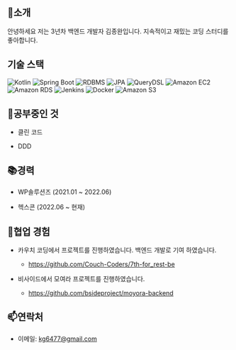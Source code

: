 ## 👋소개

안녕하세요 저는 3년차 백엔드 개발자 김종완입니다. 지속적이고 재밌는 코딩 스터디를 좋아합니다.

## 기술 스택

![Kotlin](https://img.shields.io/badge/Kotlin-0095D5?style=flat-square&logo=kotlin&logoColor=white)
![Spring Boot](https://img.shields.io/badge/Spring%20Boot-6DB33F?style=flat-square&logo=spring&logoColor=white)
![RDBMS](https://img.shields.io/badge/RDBMS-003545?style=flat-square&logo=postgresql&logoColor=white)
![JPA](https://img.shields.io/badge/JPA-663399?style=flat-square&logo=hibernate&logoColor=white)
![QueryDSL](https://img.shields.io/badge/QueryDSL-0769AD?style=flat-square&logo=&logoColor=white)
![Amazon EC2](https://img.shields.io/badge/Amazon%20EC2-232F3E?style=flat-square&logo=amazon-aws&logoColor=white)
![Amazon RDS](https://img.shields.io/badge/Amazon%20RDS-232F3E?style=flat-square&logo=amazon-aws&logoColor=white)
![Jenkins](https://img.shields.io/badge/Jenkins-D24939?style=flat-square&logo=jenkins&logoColor=white)
![Docker](https://img.shields.io/badge/Docker-2496ED?style=flat-square&logo=docker&logoColor=white)
![Amazon S3](https://img.shields.io/badge/Amazon%20S3-569A31?style=flat-square&logo=amazon-s3&logoColor=white)

## 🌱공부중인 것

- 클린 코드

- DDD

## 📚경력

- WP솔루션즈 (2021.01 ~ 2022.06)

- 헥스콘 (2022.06 ~ 현재)

## 💞️협업 경험

- 카우치 코딩에서 프로젝트를 진행하였습니다. 백엔드 개발로 기여 하였습니다.
  - https://github.com/Couch-Coders/7th-for_rest-be

- 비사이드에서 모여라 프로젝트를 진행하였습니다.
  - https://github.com/bsideproject/moyora-backend


## 📫연락처

- 이메일: kg6477@gmail.com
